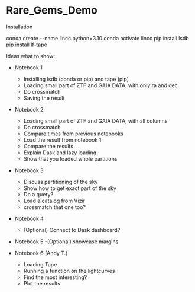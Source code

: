 # Rare_Gems_Demo

Installation 

conda create --name lincc python=3.10
conda activate lincc
pip install lsdb
pip install lf-tape

Ideas what to show:

- Notebook 1
  - Installing lsdb (conda or pip) and tape (pip) 
  - Loading small part of ZTF and GAIA DATA, with only ra and dec
  - Do crossmatch
  - Saving the result
    
- Notebook 2
  - Loading small part of ZTF and GAIA DATA, with all columns
  - Do crossmatch
  - Compare times from previous notebooks
  - Load the result from notebook 1
  - Compare the results
  - Explain Dask and lazy loading
  - Show that you loaded whole partitions
    
 - Notebook 3
   - Discuss partitioning of the sky
   - Show how to get exact part of the sky
   - Do a query?   
   - Load a catalog from Vizir
   - crossmatch that one too?
    
- Notebook 4
  - (Optional) Connect to Dask dashboard?

- Notebook 5
  -(Optional) showcase margins

- Notebook 6 (Andy T.)
  - Loading Tape
  - Running a function on the lightcurves
  - Find the most interesting?
  - Plot the results
